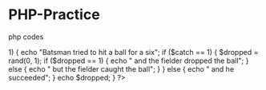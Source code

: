 # PHP-Practice
php codes 
<!DOCTYPE html>
<html>
<body>

<?php
$power = 6;
$catch = 1;

if ($power > 1) {
  echo "Batsman tried to hit a ball for a six";
  if ($catch == 1) {
    $dropped = rand(0, 1);
    if ($dropped == 1) {
      echo " and the fielder dropped the ball";
    } else {
      echo " but the fielder caught the ball";
    }
  } else {
    echo " and he succeeded";
  }
  echo $dropped;
}
?>

</body>
</html>
